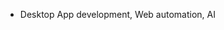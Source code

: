 - Desktop App development, Web automation, AI                 

<!---
DhiaHan/DhiaHan is a ✨ special ✨ repository because its `README.md` (this file) appears on your GitHub profile.
You can click the Preview link to take a look at your changes.
--->
